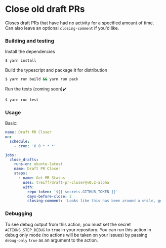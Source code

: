 # Close old draft PRs

Closes draft PRs that have had no activity for a specified amount of time. Can also leave an optional
`closing-comment` if you'd like.

### Building and testing

Install the dependencies

```bash
$ yarn install
```

Build the typescript and package it for distribution

```bash
$ yarn run build && yarn run pack
```

Run the tests (coming soon):heavy_check_mark:

```bash
$ yarn run test
```

### Usage

Basic:

```yaml
name: Draft PR Closer
on:
  schedule:
    - cron: '0 0 * * *'

jobs:
  close_drafts:
    runs-on: ubuntu-latest
    name: Draft PR Closer
    steps:
      - name: Get PR Status
        uses: treiff/draft-pr-closer@v0.2-alpha
        with:
          repo-token: '${{ secrets.GITHUB_TOKEN }}'
          days-before-close: 2
          closing-comment: 'Looks like this has been around a while, going to close'
```

### Debugging

To see debug output from this action, you must set the secret `ACTIONS_STEP_DEBUG` to `true` in your repository. You can run this action in debug only mode (no actions will be taken on your issues) by passing `debug-only` `true` as an argument to the action.
